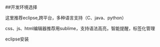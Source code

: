 #

##开发环境选择

这里推荐eclipse,跨平台，多种语言支持（C、java、python）

css、js、html编辑器推荐用sublime，支持语法高亮，智能提醒，标签化管理

eclipse安装

